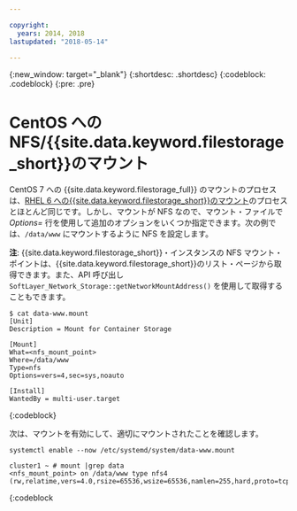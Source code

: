 ```yaml
---

copyright:
  years: 2014, 2018
lastupdated: "2018-05-14"

---
```

{:new_window: target="_blank"}
{:shortdesc: .shortdesc}
{:codeblock: .codeblock}
{:pre: .pre}

# CentOS への NFS/{{site.data.keyword.filestorage_short}}のマウント

CentOS 7 への {{site.data.keyword.filestorage_full}} のマウントのプロセスは、[RHEL 6 への{{site.data.keyword.filestorage_short}}のマウント](accessing-file-storage-linux.html)のプロセスとほとんど同じです。しかし、マウントが NFS なので、マウント・ファイルで *Options=* 行を使用して追加のオプションをいくつか指定できます。次の例では、`/data/www` にマウントするように NFS を設定します。 

**注**: {{site.data.keyword.filestorage_short}}・インスタンスの NFS マウント・ポイントは、{{site.data.keyword.filestorage_short}}のリスト・ページから取得できます。また、API 呼び出し `SoftLayer_Network_Storage::getNetworkMountAddress()` を使用して取得することもできます。

```
$ cat data-www.mount
[Unit]
Description = Mount for Container Storage

[Mount]
What=<nfs_mount_point>
Where=/data/www
Type=nfs
Options=vers=4,sec=sys,noauto

[Install]
WantedBy = multi-user.target
```
{:codeblock}

次は、マウントを有効にして、適切にマウントされたことを確認します。

```
systemctl enable --now /etc/systemd/system/data-www.mount

cluster1 ~ # mount |grep data
<nfs_mount_point> on /data/www type nfs4 (rw,relatime,vers=4.0,rsize=65536,wsize=65536,namlen=255,hard,proto=tcp,port=0,timeo=600,retrans=2,sec=sys,clientaddr=10.81.x.x,local_lock=none,addr=10.1.x.x)
```
{:codeblock
